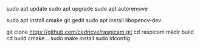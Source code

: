 sudo apt update
sudo apt upgrade
sudo apt autoremove

sudo apt install cmake git gedit
sudo apt install libopencv-dev

git clone https://github.com/cedricve/raspicam.git
cd raspicam
mkdir build
cd build
cmake ..
sudo make install
sudo ldconfig